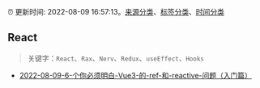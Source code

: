 :alarm_clock: 更新时间: 2022-08-09 16:57:13。[来源分类](../README.md)、[标签分类](../TAGS.md)、[时间分类](../TIMELINE.md)

## React


> 关键字：`React`、`Rax`、`Nerv`、`Redux`、`useEffect`、`Hooks`



- [2022-08-09-6-个你必须明白-Vue3-的-ref-和-reactive-问题（入门篇）](https://toutiao.io/k/276cmeu) 